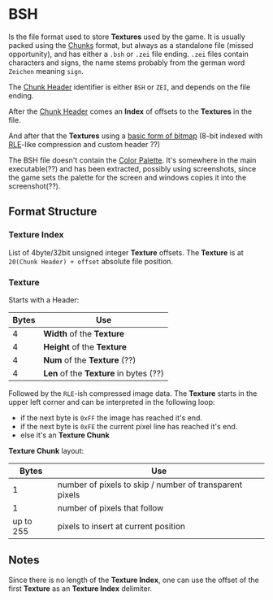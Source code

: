 # BSH #

Is the file format used to store **Textures** used by the game.
It is usually packed using the [Chunks](./chunks.md) format, but always as a standalone file (missed opportunity), and has either a `.bsh` or `.zei` file ending. `.zei` files contain characters and signs, the name stems probably from the german word `Zeichen` meaning `sign`.

The [Chunk Header](./chunks.md#chunk-header) identifier is either `BSH` or `ZEI`, and depends on the file ending.

After the [Chunk Header](./chunks.md#chunk-header) comes an **Index** of offsets to the **Textures** in the file.

And after that the **Textures** using a [basic form of bitmap](https://en.wikipedia.org/wiki/BMP_file_format) (8-bit indexed with [RLE](https://en.wikipedia.org/wiki/Run-length_encoding)-like compression and custom header ??)

The BSH file doesn't contain the [Color Palette](). It's somewhere in the main executable(??) and has been extracted, possibly using screenshots, since the game sets the palette for the screen and windows copies it into the screenshot(??).

## Format Structure ##

### Texture Index ###

List of 4byte/32bit unsigned integer **Texture** offsets. The **Texture** is at `20(Chunk Header) + offset` absolute file position.

### Texture ###

Starts with a Header:

| Bytes | Use |
|-------|-----|
| 4     | **Width** of the **Texture** |
| 4     | **Height** of the **Texture** |
| 4     | **Num** of the **Texture** (??) |
| 4     | **Len** of the **Texture** in bytes (??) |

Followed by the `RLE`-ish compressed image data.
The **Texture** starts in the upper left corner and can be interpreted in the following loop:

- if the next byte is `0xFF` the image has reached it's end.
- if the next byte is `0xFE` the current pixel line has reached it's end.
- else it's an **Texture Chunk**

**Texture Chunk** layout:

| Bytes     | Use |
|-----------|-----|
| 1         | number of pixels to skip / number of transparent pixels |
| 1         | number of pixels that follow |
| up to 255 | pixels to insert at current position |

## Notes ##

Since there is no length of the **Texture Index**, one can use the offset of the first **Texture** as an **Texture Index** delimiter.

